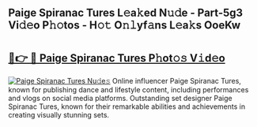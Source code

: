## Paige Spiranac Tures L𝚎a𝚔ed N𝚞𝚍e - Part-5g3 Vi𝚍𝚎o P𝚑𝚘tos - H𝚘𝚝 O𝚗𝚕yf𝚊ns L𝚎a𝚔s OoeKw

# <h2><a href="http://kfdwaa8.oniu.top/?m=Paige+Spiranac+Tures">🔗👉 🔴 Paige Spiranac Tures P𝚑ot𝚘𝚜 V𝚒d𝚎o</a></h2>

[![Paige Spiranac Tures Nu𝚍e𝚜](https://i.imgur.com/0qMVB7G.gif)](http://kfdwaa8.oniu.top/?m=Paige+Spiranac+Tures)
Online influencer Paige Spiranac Tures, known for publishing dance and lifestyle content, including performances and vlogs on social media platforms. Outstanding set designer Paige Spiranac Tures, known for their remarkable abilities and achievements in creating visually stunning sets.  
